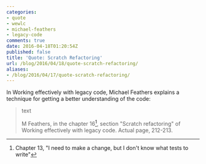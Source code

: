 ```yaml
---
categories:
- quote
- wewlc
- michael-feathers
- legacy-code
comments: true
date: 2016-04-18T01:20:54Z
published: false
title: 'Quote: Scratch Refactoring'
url: /blog/2016/04/18/quote-scratch-refactoring/
aliases:
- /blog/2016/04/17/quote-scratch-refactoring/
---
```


In Working effectively with legacy code, Michael Feathers explains a technique for getting a better understanding of the code:

> text
>
> M Feathers, in the chapter 16[^1], section "Scratch refactoring" of Working effectively with legacy code. Actual page, 212-213.

[^1]: Chapter 13, "I need to make a change, but I don't know what tests to write"

